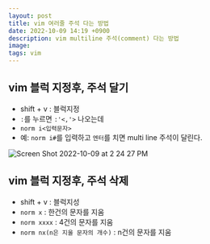 ```yaml
---
layout: post
title: vim 여러줄 주석 다는 방법
date: 2022-10-09 14:19 +0900
description: vim multiline 주석(comment) 다는 방법
image: 
tags: vim
---
```


## vim 블럭 지정후, 주석 달기

- shift + v : 블럭지정
- `:`를 누르면 `:'<,'>` 나오는데
- `norm i<입력문자>`
- 예: `norm i#`를 입력하고 `엔터`를 치면 multi line 주석이 달린다.

![Screen Shot 2022-10-09 at 2 24 27 PM](https://user-images.githubusercontent.com/28615416/194739621-8e5a458c-03ce-4d7e-95eb-1a74df55e92f.png)


## vim 블럭 지정후, 주석 삭제

- shift + v : 블럭지성
- `norm x` : 한건의 문자를 지움
- `norm xxxx` : 4건의 문자를 지움
- `norm nx(n은 지울 문자의 개수)` : n건의 문자를 지움

